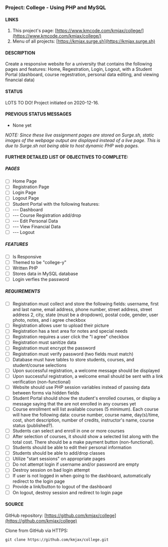 ### Project: College - Using PHP and MySQL

#### LINKS

1. This project's page: [https://www.kmcode.com/kmjax/college/](https://www.kmcode.com/kmjax/college/)
1. Menu of all projects: [https://kmjax.surge.sh](https://kmjax.surge.sh)

#### DESCRIPTION

Create a responsive website for a university that contains the following pages and features: Home, Regestration, Login, Logout, with a Student Portal (dashboard, course regestration, personal data editing, and viewing financial data)

#### STATUS

LOTS TO DO! Project initiated on 2020-12-16.

#### PREVIOUS STATUS MESSAGES

- None yet

_NOTE: Since these live assignment pages are stored on Surge.sh, static images of the webpage output are displayed instead of a live page. This is due to Surge.sh not being able to host dynamic PHP web pages._

#### FURTHER DETAILED LIST OF OBJECTIVES TO COMPLETE:

##### PAGES

- [ ] Home Page
- [ ] Registration Page
- [ ] Login Page
- [ ] Logout Page
- [ ] Student Portal with the following features:
- [ ] --- Dashboard
- [ ] --- Course Registration add/drop
- [ ] --- Edit Personal Data
- [ ] --- View Financial Data
- [ ] --- Logout

##### FEATURES

- [ ] Is Responsive
- [ ] Themed to be "college-y"
- [ ] Written PHP
- [ ] Stores data in MySQL database
- [ ] Login verfies the password

##### REQUIREMENTS

- [ ] Registration must collect and store the following fields: username, first and last name, email address, phone number, street address, street address 2, city, state (must be a dropdown), postal code, gender, user photo, notes, and i agree checkbox
- [ ] Registration allows user to upload their picture
- [ ] Registration has a text area for notes and special needs
- [ ] Registration requires a user click the "I agree" checkbox
- [ ] Registration must sanitize data
- [ ] Registration must encrypt the password
- [ ] Registration must verify password (two fields must match)
- [ ] Database must have tables to store students, courses, and student/course selections
- [ ] Upon successful registration, a welcome message should be displayed
- [ ] Upon successful registration, a welcome email should be sent with a link verification (non-functional)
- [ ] Website should use PHP session variables instead of passing data between forms via hidden fields
- [ ] Student Portal should show the student's enrolled courses, or display a message saying that the are not enrolled in any courses yet
- [ ] Course enrollment will list available courses (5 minimum). Each course will have the following data: course number, course name, day(s)/time, cost, short description, number of credits, instructor's name, course status (published?).
- [ ] Students can select and enroll in one or more courses
- [ ] After selection of courses, it should show a selected list along with the total cost. There should be a make payment button (non-functional).
- [ ] Students should be able to edit their personal information
- [ ] Students should be able to add/drop classes
- [ ] Utilize "start sessions" on appropriate pages
- [ ] Do not attempt login if username and/or password are empty
- [ ] Destroy session on bad login attempt
- [ ] If user is not logged in when going to the dashboard, automatically redirect to the login page
- [ ] Provide a link/button to logout of the dashboard
- [ ] On logout, destroy session and redirect to login page

#### SOURCE

GitHub repository: [https://github.com/kmjax/college](https://github.com/kmjax/college)

Clone from GitHub via HTTPS:

`git clone https://github.com/kmjax/college.git`
